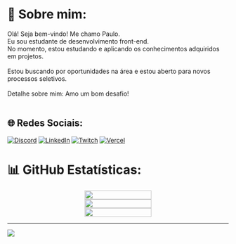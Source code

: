 # 💫 Sobre mim:
Olá! Seja bem-vindo! Me chamo Paulo.<br>Eu sou estudante de desenvolvimento front-end.<br>No momento, estou estudando e aplicando os conhecimentos adquiridos em projetos.<br><br>Estou buscando por oportunidades na área e estou aberto para novos processos seletivos.<br><br>Detalhe sobre mim: Amo um bom desafio!<br><br>


## 🌐 Redes Sociais:
[![Discord](https://img.shields.io/badge/Discord-%237289DA.svg?logo=discord&logoColor=white)](htttps://discord.gg/soupaulort#8725) [![LinkedIn](https://img.shields.io/badge/LinkedIn-%230077B5.svg?logo=linkedin&logoColor=white)](https://www.linkedin.com/in/paulomarquesdev) [![Twitch](https://img.shields.io/badge/Twitch-%239146FF.svg?logo=Twitch&logoColor=white)](https://www.twitch.tv/soupaulort) [![Vercel](https://img.shields.io/badge/Vercel-%239146FF.svg?logo=Vercel&logoColor=white&color=gray)](https://vercel.com/paulomarquesdev)

# 📊 GitHub Estatísticas:
<div align="center" style="display: flex; flex-direction: column; align-items: center;"><img width="55%" src="https://github-readme-stats.vercel.app/api?username=paulomarquesdev&show_icons=true&theme=tokyonight&include_all_commits=true&count_private=true&hide_border=false"/>
  <img width="55%" src="https://github-readme-stats.vercel.app/api/top-langs/?username=paulomarquesdev&layout=compact&langs_count=8&theme=tokyonight&hide_border=false"/>
  <img width="55%" src="https://github-readme-streak-stats.herokuapp.com/?user=paulomarquesdev&theme=tokyonight&hide_border=false"/></div>


---
[![](https://visitcount.itsvg.in/api?id=paulomarquesdev&icon=5&color=0)](https://visitcount.itsvg.in)
